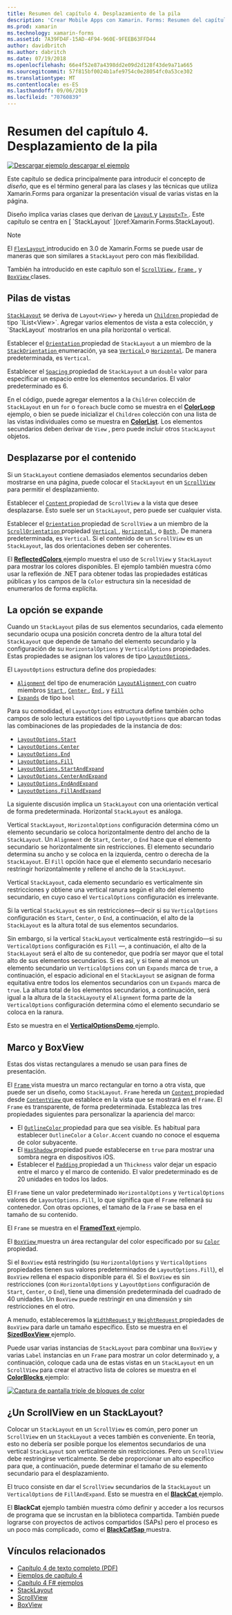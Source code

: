 ```yaml
---
title: Resumen del capítulo 4. Desplazamiento de la pila
description: 'Crear Mobile Apps con Xamarin. Forms: Resumen del capítulo 4. Desplazamiento de la pila'
ms.prod: xamarin
ms.technology: xamarin-forms
ms.assetid: 7A39FD4F-15AD-4F94-960E-9FEEB63FFD44
author: davidbritch
ms.author: dabritch
ms.date: 07/19/2018
ms.openlocfilehash: 66e4f52e87a4398dd2e09d2d128f43de9a71a665
ms.sourcegitcommit: 57f815bf0024b1afe9754c0e28054fc0a53ce302
ms.translationtype: MT
ms.contentlocale: es-ES
ms.lasthandoff: 09/06/2019
ms.locfileid: "70760839"
---
```

# <a name="summary-of-chapter-4-scrolling-the-stack"></a>Resumen del capítulo 4. Desplazamiento de la pila

[![Descargar ejemplo](~/media/shared/download.png) descargar el ejemplo](https://github.com/xamarin/xamarin-forms-book-samples/tree/master/Chapter04)

Este capítulo se dedica principalmente para introducir el concepto de *diseño*, que es el término general para las clases y las técnicas que utiliza Xamarin.Forms para organizar la presentación visual de varias vistas en la página.

Diseño implica varias clases que derivan de [ `Layout` ](xref:Xamarin.Forms.Layout) y [ `Layout<T>` ](xref:Xamarin.Forms.Layout`1). Este capítulo se centra en [ `StackLayout` ](xref:Xamarin.Forms.StackLayout).

> [!NOTE]
> El [ `FlexLayout` ](~/xamarin-forms/user-interface/layouts/flex-layout.md) introducido en 3.0 de Xamarin.Forms se puede usar de maneras que son similares a `StackLayout` pero con más flexibilidad.

También ha introducido en este capítulo son el [ `ScrollView` ](xref:Xamarin.Forms.ScrollView), [ `Frame` ](xref:Xamarin.Forms.Frame), y [ `BoxView` ](xref:Xamarin.Forms.BoxView) clases.

## <a name="stacks-of-views"></a>Pilas de vistas

[`StackLayout`](xref:Xamarin.Forms.StackLayout) se deriva de `Layout<View>` y hereda un [ `Children` ](xref:Xamarin.Forms.Layout`1) propiedad de tipo `IList<View>`. Agregar varios elementos de vista a esta colección, y `StackLayout` mostrarlos en una pila horizontal o vertical.

Establecer el [ `Orientation` ](xref:Xamarin.Forms.StackLayout.Orientation) propiedad de `StackLayout` a un miembro de la [ `StackOrientation` ](xref:Xamarin.Forms.StackOrientation) enumeración, ya sea [ `Vertical` ](xref:Xamarin.Forms.StackOrientation.Vertical) o [ `Horizontal`](xref:Xamarin.Forms.StackOrientation.Horizontal). De manera predeterminada, es `Vertical`.

Establecer el [ `Spacing` ](xref:Xamarin.Forms.StackLayout.Spacing) propiedad de `StackLayout` a un `double` valor para especificar un espacio entre los elementos secundarios. El valor predeterminado es 6.

En el código, puede agregar elementos a la `Children` colección de `StackLayout` en un `for` o `foreach` bucle como se muestra en el [ **ColorLoop** ](https://github.com/xamarin/xamarin-forms-book-samples/tree/master/Chapter04/ColorLoop) ejemplo, o bien se puede inicializar el `Children` colección con una lista de las vistas individuales como se muestra en [ **ColorList**](https://github.com/xamarin/xamarin-forms-book-samples/tree/master/Chapter04/ColorList). Los elementos secundarios deben derivar de `View` , pero puede incluir otros `StackLayout` objetos.

## <a name="scrolling-content"></a>Desplazarse por el contenido

Si un `StackLayout` contiene demasiados elementos secundarios deben mostrarse en una página, puede colocar el `StackLayout` en un [ `ScrollView` ](xref:Xamarin.Forms.ScrollView) para permitir el desplazamiento.

Establecer el [ `Content` ](xref:Xamarin.Forms.ScrollView.Content) propiedad de `ScrollView` a la vista que desee desplazarse. Esto suele ser un `StackLayout`, pero puede ser cualquier vista.

Establecer el [ `Orientation` ](xref:Xamarin.Forms.ScrollView.Orientation) propiedad de `ScrollView` a un miembro de la [ `ScrollOrientation` ](xref:Xamarin.Forms.ScrollOrientation) propiedad [ `Vertical` ](xref:Xamarin.Forms.ScrollOrientation.Vertical), [ `Horizontal` ](xref:Xamarin.Forms.ScrollOrientation.Horizontal), o [ `Both` ](xref:Xamarin.Forms.ScrollOrientation.Both). De manera predeterminada, es `Vertical`. Si el contenido de un `ScrollView` es un `StackLayout`, las dos orientaciones deben ser coherentes.

El [ **ReflectedColors** ](https://github.com/xamarin/xamarin-forms-book-samples/tree/master/Chapter04/ReflectedColors) ejemplo muestra el uso de `ScrollView` y `StackLayout` para mostrar los colores disponibles. El ejemplo también muestra cómo usar la reflexión de .NET para obtener todas las propiedades estáticas públicas y los campos de la `Color` estructura sin la necesidad de enumerarlos de forma explícita.

## <a name="the-expands-option"></a>La opción se expande

Cuando un `StackLayout` pilas de sus elementos secundarios, cada elemento secundario ocupa una posición concreta dentro de la altura total del `StackLayout` que depende de tamaño del elemento secundario y la configuración de su `HorizontalOptions` y `VerticalOptions` propiedades. Estas propiedades se asignan los valores de tipo [ `LayoutOptions` ](http://developer.xamstage.com/api/type/Xamarin.Forms.LayoutOptions/).

El `LayoutOptions` estructura define dos propiedades:

- [`Alignment`](xref:Xamarin.Forms.LayoutOptions.Alignment) del tipo de enumeración [ `LayoutAlignment` ](xref:Xamarin.Forms.LayoutAlignment) con cuatro miembros [ `Start` ](xref:Xamarin.Forms.LayoutAlignment.Start), [ `Center` ](xref:Xamarin.Forms.LayoutAlignment.Center), [ `End` ](xref:Xamarin.Forms.LayoutAlignment.End), y [`Fill`](xref:Xamarin.Forms.LayoutAlignment.Fill)
- [`Expands`](xref:Xamarin.Forms.LayoutOptions.Expands) de tipo `bool`

Para su comodidad, el `LayoutOptions` estructura define también ocho campos de solo lectura estáticos del tipo `LayoutOptions` que abarcan todas las combinaciones de las propiedades de la instancia de dos:

- [`LayoutOptions.Start`](xref:Xamarin.Forms.LayoutOptions.Start)
- [`LayoutOptions.Center`](xref:Xamarin.Forms.LayoutOptions.Center)
- [`LayoutOptions.End`](xref:Xamarin.Forms.LayoutOptions.End)
- [`LayoutOptions.Fill`](xref:Xamarin.Forms.LayoutOptions.Fill)
- [`LayoutOptions.StartAndExpand`](xref:Xamarin.Forms.LayoutOptions.StartAndExpand)
- [`LayoutOptions.CenterAndExpand`](xref:Xamarin.Forms.LayoutOptions.CenterAndExpand)
- [`LayoutOptions.EndAndExpand`](xref:Xamarin.Forms.LayoutOptions.EndAndExpand)
- [`LayoutOptions.FillAndExpand`](xref:Xamarin.Forms.LayoutOptions.FillAndExpand)

La siguiente discusión implica un `StackLayout` con una orientación vertical de forma predeterminada. Horizontal `StackLayout` es análoga.

Vertical `StackLayout`, `HorizontalOptions` configuración determina cómo un elemento secundario se coloca horizontalmente dentro del ancho de la `StackLayout`. Un `Alignment` de `Start`, `Center`, o `End` hace que el elemento secundario se horizontalmente sin restricciones. El elemento secundario determina su ancho y se coloca en la izquierda, centro o derecha de la `StackLayout`. El `Fill` opción hace que el elemento secundario necesario restringir horizontalmente y rellene el ancho de la `StackLayout`.

Vertical `StackLayout`, cada elemento secundario es verticalmente sin restricciones y obtiene una vertical ranura según el alto del elemento secundario, en cuyo caso el `VerticalOptions` configuración es irrelevante.

Si la vertical `StackLayout` es sin restricciones&mdash;decir si su `VerticalOptions` configuración es `Start`, `Center`, o `End`, a continuación, el alto de la `StackLayout` es la altura total de sus elementos secundarios.

Sin embargo, si la vertical `StackLayout` verticalmente está restringido&mdash;si su `VerticalOptions` configuración es `Fill` &mdash;, a continuación, el alto de la `StackLayout` será el alto de su contenedor, que podría ser mayor que el total alto de sus elementos secundarios. Si es así, y si tiene al menos un elemento secundario un `VerticalOptions` con un `Expands` marca de `true`, a continuación, el espacio adicional en el `StackLayout` se asignan de forma equitativa entre todos los elementos secundarios con un `Expands` marca de `true`. La altura total de los elementos secundarios, a continuación, será igual a la altura de la `StackLayout`y el `Alignment` forma parte de la `VerticalOptions` configuración determina cómo el elemento secundario se coloca en la ranura.

Esto se muestra en el [ **VerticalOptionsDemo** ](https://github.com/xamarin/xamarin-forms-book-samples/tree/master/Chapter04/VerticalOptionsDemo) ejemplo.

## <a name="frame-and-boxview"></a>Marco y BoxView

Estas dos vistas rectangulares a menudo se usan para fines de presentación.

El [ `Frame` ](xref:Xamarin.Forms.Frame) vista muestra un marco rectangular en torno a otra vista, que puede ser un diseño, como `StackLayout`. `Frame` hereda un [ `Content` ](xref:Xamarin.Forms.ContentView.Content) propiedad desde [ `ContentView` ](xref:Xamarin.Forms.ContentView) que establece en la vista que se mostrará en el `Frame`. El `Frame` es transparente, de forma predeterminada. Establezca las tres propiedades siguientes para personalizar la apariencia del marco:

- El [ `OutlineColor` ](xref:Xamarin.Forms.Frame.OutlineColor) propiedad para que sea visible. Es habitual para establecer `OutlineColor` a `Color.Accent` cuando no conoce el esquema de color subyacente.
- El [ `HasShadow` ](xref:Xamarin.Forms.Frame.HasShadow) propiedad puede establecerse en `true` para mostrar una sombra negra en dispositivos iOS.
- Establecer el [ `Padding` ](xref:Xamarin.Forms.Layout.Padding) propiedad a un `Thickness` valor dejar un espacio entre el marco y el marco de contenido. El valor predeterminado es de 20 unidades en todos los lados.

El `Frame` tiene un valor predeterminado `HorizontalOptions` y `VerticalOptions` valores de `LayoutOptions.Fill`, lo que significa que el `Frame` rellenará su contenedor. Con otras opciones, el tamaño de la `Frame` se basa en el tamaño de su contenido.

El `Frame` se muestra en el [ **FramedText** ](https://github.com/xamarin/xamarin-forms-book-samples/tree/master/Chapter04/FramedText) ejemplo.

El [ `BoxView` ](xref:Xamarin.Forms.BoxView) muestra un área rectangular del color especificado por su [ `Color` ](xref:Xamarin.Forms.BoxView.Color) propiedad.

Si el `BoxView` está restringido (su `HorizontalOptions` y `VerticalOptions` propiedades tienen sus valores predeterminados de `LayoutOptions.Fill`), el `BoxView` rellena el espacio disponible para él. Si el `BoxView` es sin restricciones (con `HorizontalOptions` y `LayoutOptions` configuración de `Start`, `Center`, o `End`), tiene una dimensión predeterminada del cuadrado de 40 unidades. Un `BoxView` puede restringir en una dimensión y sin restricciones en el otro.

A menudo, estableceremos la [ `WidthRequest` ](xref:Xamarin.Forms.VisualElement.WidthRequest) y [ `HeightRequest` ](xref:Xamarin.Forms.VisualElement.HeightRequest) propiedades de `BoxView` para darle un tamaño específico. Esto se muestra en el [ **SizedBoxView** ](https://github.com/xamarin/xamarin-forms-book-samples/tree/master/Chapter04/SizedBoxView) ejemplo.

Puede usar varias instancias de `StackLayout` para combinar una `BoxView` y varias `Label` instancias en un `Frame` para mostrar un color determinado y, a continuación, coloque cada una de estas vistas en un `StackLayout` en un `ScrollView` para crear el atractivo lista de colores se muestra en el [ **ColorBlocks** ](https://github.com/xamarin/xamarin-forms-book-samples/tree/master/Chapter04/ColorBlocks) ejemplo:

[![Captura de pantalla triple de bloques de color](images/ch04fg11-small.png "lista de colores")](images/ch04fg11-large.png#lightbox "lista de colores")

## <a name="a-scrollview-in-a-stacklayout"></a>¿Un ScrollView en un StackLayout?

Colocar un `StackLayout` en un `ScrollView` es común, pero poner un `ScrollView` en un `StackLayout` a veces también es conveniente. En teoría, esto no debería ser posible porque los elementos secundarios de una vertical `StackLayout` son verticalmente sin restricciones. Pero un `ScrollView` debe restringirse verticalmente. Se debe proporcionar un alto específico para que, a continuación, puede determinar el tamaño de su elemento secundario para el desplazamiento.

El truco consiste en dar el `ScrollView` secundarios de la `StackLayout` un `VerticalOptions` de `FillAndExpand`. Esto se muestra en el [ **BlackCat** ](https://github.com/xamarin/xamarin-forms-book-samples/tree/master/Chapter04/BlackCat) ejemplo.

El **BlackCat** ejemplo también muestra cómo definir y acceder a los recursos de programa que se incrustan en la biblioteca compartida. También puede lograrse con proyectos de activos compartidos (SAPs) pero el proceso es un poco más complicado, como el [ **BlackCatSap** ](https://github.com/xamarin/xamarin-forms-book-samples/tree/master/Chapter04/BlackCatSap) muestra.

## <a name="related-links"></a>Vínculos relacionados

- [Capítulo 4 de texto completo (PDF)](https://download.xamarin.com/developer/xamarin-forms-book/XamarinFormsBook-Ch04-Apr2016.pdf)
- [Ejemplos de capítulo 4](https://github.com/xamarin/xamarin-forms-book-samples/tree/master/Chapter04)
- [Capítulo 4 F# ejemplos](https://github.com/xamarin/xamarin-forms-book-samples/tree/master/Chapter04/FS)
- [StackLayout](~/xamarin-forms/user-interface/layouts/stack-layout.md)
- [ScrollView](~/xamarin-forms/user-interface/layouts/scroll-view.md)
- [BoxView](~/xamarin-forms/user-interface/boxview.md)
